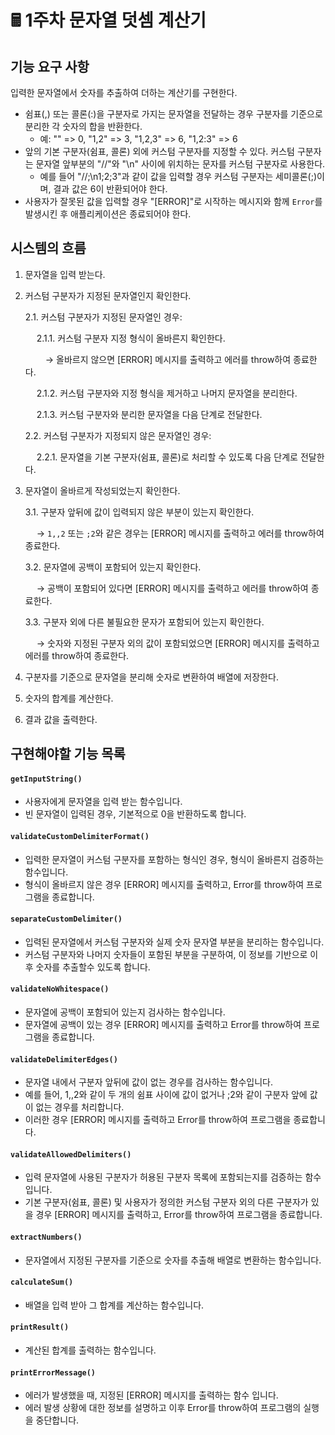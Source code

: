 # 🖩 1주차 문자열 덧셈 계산기

## **기능 요구 사항**

입력한 문자열에서 숫자를 추출하여 더하는 계산기를 구현한다.

- 쉼표(,) 또는 콜론(:)을 구분자로 가지는 문자열을 전달하는 경우 구분자를 기준으로 분리한 각 숫자의 합을 반환한다.
  - 예: "" => 0, "1,2" => 3, "1,2,3" => 6, "1,2:3" => 6
- 앞의 기본 구분자(쉼표, 콜론) 외에 커스텀 구분자를 지정할 수 있다. 커스텀 구분자는 문자열 앞부분의 "//"와 "\n" 사이에 위치하는 문자를 커스텀 구분자로 사용한다.
  - 예를 들어 "//;\n1;2;3"과 같이 값을 입력할 경우 커스텀 구분자는 세미콜론(;)이며, 결과 값은 6이 반환되어야 한다.
- 사용자가 잘못된 값을 입력할 경우 "[ERROR]"로 시작하는 메시지와 함께 `Error`를 발생시킨 후 애플리케이션은 종료되어야 한다.

## 시스템의 흐름

1. 문자열을 입력 받는다.

2. 커스텀 구분자가 지정된 문자열인지 확인한다.

   2.1. 커스텀 구분자가 지정된 문자열인 경우:

   &emsp; 2.1.1. 커스텀 구분자 지정 형식이 올바른지 확인한다.

   &emsp;&emsp; → 올바르지 않으면 [ERROR] 메시지를 출력하고 에러를 throw하여 종료한다.

   &emsp; 2.1.2. 커스텀 구분자와 지정 형식을 제거하고 나머지 문자열을 분리한다.

   &emsp; 2.1.3. 커스텀 구분자와 분리한 문자열을 다음 단계로 전달한다.

   2.2. 커스텀 구분자가 지정되지 않은 문자열인 경우:

   &emsp; 2.2.1. 문자열을 기본 구분자(쉼표, 콜론)로 처리할 수 있도록 다음 단계로 전달한다.

3. 문자열이 올바르게 작성되었는지 확인한다.

   3.1. 구분자 앞뒤에 값이 입력되지 않은 부분이 있는지 확인한다.

   &emsp; → `1,,2` 또는 `;2`와 같은 경우는 [ERROR] 메시지를 출력하고 에러를 throw하여 종료한다.

   3.2. 문자열에 공백이 포함되어 있는지 확인한다.

   &emsp; → 공백이 포함되어 있다면 [ERROR] 메시지를 출력하고 에러를 throw하여 종료한다.

   3.3. 구분자 외에 다른 불필요한 문자가 포함되어 있는지 확인한다.

   &emsp; → 숫자와 지정된 구분자 외의 값이 포함되었으면 [ERROR] 메시지를 출력하고 에러를 throw하여 종료한다.

4. 구분자를 기준으로 문자열을 분리해 숫자로 변환하여 배열에 저장한다.

5. 숫자의 합계를 계산한다.

6. 결과 값을 출력한다.

## 구현해야할 기능 목록

#### `getInputString()`

- 사용자에게 문자열을 입력 받는 함수입니다.
- 빈 문자열이 입력된 경우, 기본적으로 0을 반환하도록 합니다.

#### `validateCustomDelimiterFormat()`

- 입력한 문자열이 커스텀 구분자를 포함하는 형식인 경우, 형식이 올바른지 검증하는 함수입니다.
- 형식이 올바르지 않은 경우 [ERROR] 메시지를 출력하고, Error를 throw하여 프로그램을 종료합니다.

#### `separateCustomDelimiter()`

- 입력된 문자열에서 커스텀 구분자와 실제 숫자 문자열 부분을 분리하는 함수입니다.
- 커스텀 구분자와 나머지 숫자들이 포함된 부분을 구분하여, 이 정보를 기반으로 이후 숫자를 추출할수 있도록 합니다.

#### `validateNoWhitespace()`

- 문자열에 공백이 포함되어 있는지 검사하는 함수입니다.
- 문자열에 공백이 있는 경우 [ERROR] 메시지를 출력하고 Error를 throw하여 프로그램을 종료합니다.

#### `validateDelimiterEdges()`

- 문자열 내에서 구분자 앞뒤에 값이 없는 경우를 검사하는 함수입니다.
- 예를 들어, 1,,2와 같이 두 개의 쉼표 사이에 값이 없거나 ;2와 같이 구분자 앞에 값이 없는 경우를 처리합니다.
- 이러한 경우 [ERROR] 메시지를 출력하고 Error를 throw하여 프로그램을 종료합니다.

#### `validateAllowedDelimiters()`

- 입력 문자열에 사용된 구분자가 허용된 구분자 목록에 포함되는지를 검증하는 함수입니다.
- 기본 구분자(쉼표, 콜론) 및 사용자가 정의한 커스텀 구분자 외의 다른 구분자가 있을 경우 [ERROR] 메시지를 출력하고, Error를 throw하여 프로그램을 종료합니다.

#### `extractNumbers()`

- 문자열에서 지정된 구분자를 기준으로 숫자를 추출해 배열로 변환하는 함수입니다.

#### `calculateSum()`

- 배열을 입력 받아 그 합계를 계산하는 함수입니다.

#### `printResult()`

- 계산된 합계를 출력하는 함수입니다.

#### `printErrorMessage()`

- 에러가 발생했을 때, 지정된 [ERROR] 메시지를 출력하는 함수 입니다.
- 에러 발생 상황에 대한 정보를 설명하고 이후 Error를 throw하여 프로그램의 실행을 중단합니다.
